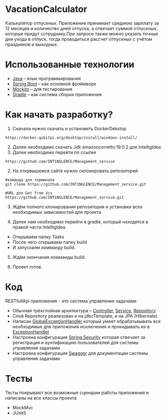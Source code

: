 # VacationCalculator

Калькулятор отпускных. Приложение принимает среднюю зарплату за 12 месяцев и количество дней отпуска, а отвечает суммой отпускных, которые придут сотруднику.При запросе также можно указать точные дни ухода в отпуск, тогда проводиться рассчет отпускных с учётом праздников и выходных.

# Использованные технологии
* [Java](https://www.java.com/) – язык программирования
* [Spring Boot](https://spring.io/projects/spring-boot) – как основной фрэймворк
* [Mockito](https://site.mockito.org/) – для тестирования
* [Gradle](https://gradle.org/) – как система сборки приложения

# Как начать разработку?

1. Сначала нужно скачать и установить DockerDekstop
```shell
https://docker.qubitpi.org/desktop/install/windows-install/
```
2. Далее необходимо скачать Jdk amazoncorretto:19.0.2 для IntelligIdea
3. Далее необходимо перейти по ссылке
```shell
https://github.com/INT1NGLENCE/Management_service
```
2. На открвышемся сайте нужно склоинровать репозиторий
```shell
#команда для терминала
git clone https://github.com/INT1NGLENCE/Management_service.git
```

```shell
#URL для Get from Vcs
https://github.com/INT1NGLENCE/Management_service.git
```
3. Ждём полного клонирования репозитория и установки всех необходимых зависимостей для проекта

4. Далее нам необходимо перейти в gradle, который находится в правой части IntelligIdea.
* Открываем папку Tasks
* После чего открываем папку build
* И запускаем комманду build.

5. Ждём окончания комманды build.

6. Проект готов.
# Код

RESTfullApi приложения - это система управление задачами

* Обычная трёхслойная
  архитектура – [Controller](src/main/java/management.system/controller), [Service](src/main/java/management.system/service), [Repository](src/main/java/management.system/repository)
* Слой Repository реализован и на jdbcTemplate, и на JPA (Hibernate)
* Написан [GlobalExceptionHandler](src/main/java/management.system/exception/GlobalExceptionHandler.java)
  который умеет обрабатьвывать все необходимые для приложения исключения и прокидывать их в [ExceptionHandler](src/main/java/management.system/exception)
* Настроена конфигурация [Spring Security](src/main/java/management.system/security)
  которая отвечает за регистрация и аунтификацию пользователей для системы управления задачами
* Настроена конфигурация [Swagger](src/main/management.system/swagger) для документации системы управления задачами

# Тесты
Тесты покрывают все возможные сценарии работы приложения и написаны на все классы проекта
* MockMvc
* JUnit5
